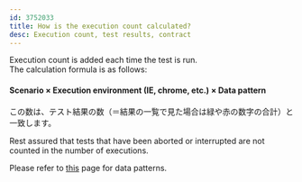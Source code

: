 ```yaml
---
id: 3752033
title: How is the execution count calculated?
desc: Execution count, test results, contract
---
```


Execution count is added each time the test is run. <br>The calculation formula is as follows:

#### Scenario × Execution environment (IE, chrome, etc.) × Data pattern <br>

この数は、テスト結果の数（＝結果の一覧で見た場合は緑や赤の数字の合計）と一致します。

Rest assured that tests that have been aborted or interrupted are not counted in the number of executions.

Please refer to [this](https://intercom.help/autify/ja/articles/3731857-%E4%B8%80%E3%81%A4%E3%81%AE%E3%82%B7%E3%83%8A%E3%83%AA%E3%82%AA%E3%81%A7%E6%A7%98%E3%80%85%E3%81%AA%E6%96%87%E5%AD%97%E5%88%97%E3%81%AE%E3%83%91%E3%82%BF%E3%83%BC%E3%83%B3%E3%81%AE%E3%83%86%E3%82%B9%E3%83%88%E3%82%92%E8%A1%8C%E3%81%84%E3%81%9F%E3%81%84%E3%81%A7%E3%81%99) page for data patterns.
